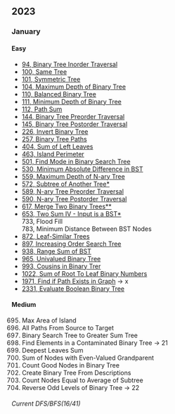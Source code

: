 ## 2023
### January
#### Easy
- [94, Binary Tree Inorder Traversal](https://sour-othnielia-55f.notion.site/94-Binary-Tree-Inorder-Traversal-e6ce6f7a9cea40ea8948d1581d2ca717)  
- [100, Same Tree](https://sour-othnielia-55f.notion.site/100-Same-Tree-72e17656c1df46639d234e781d090004)  
- [101, Symmetric Tree](https://sour-othnielia-55f.notion.site/101-Symmetric-Tree-e38288a81ff448acb2c9a5c719afb01e)  
- [104, Maximum Depth of Binary Tree](https://sour-othnielia-55f.notion.site/104-Maximum-Depth-of-Binary-Tree-fd0c5871f9954088bd6a3363581f3cc8)  
- [110, Balanced Binary Tree](https://sour-othnielia-55f.notion.site/111-Minimum-Depth-of-Binary-Tree-4f9ccc06088d4f0cbd6e857ce1141a56)  
- [111, Minimum Depth of Binary Tree](https://sour-othnielia-55f.notion.site/111-Minimum-Depth-of-Binary-Tree-4f9ccc06088d4f0cbd6e857ce1141a56)
- [112, Path Sum](https://sour-othnielia-55f.notion.site/112-Path-Sum-0dd38761265846cea2bc34fc4005a2e2)
- [144, Binary Tree Preorder Traversal](https://sour-othnielia-55f.notion.site/144-Binary-Tree-Preorder-Traversal-49fec507aba944fc85506d7e504817dd)  
- [145, Binary Tree Postorder Traversal](https://sour-othnielia-55f.notion.site/145-Binary-Tree-Postorder-Traversal-2364f973ebc24b1ba7c75870cc195606)
- [226, Invert Binary Tree](https://sour-othnielia-55f.notion.site/226-Invert-Binary-Tree-c23e6a71458a4a1abd4c90765f2d9650)
- [257, Binary Tree Paths](https://sour-othnielia-55f.notion.site/257-Binary-Tree-Paths-de89a8221ba04304a9cf6aa633dc81f2)  
- [404, Sum of Left Leaves](https://sour-othnielia-55f.notion.site/404-Sum-of-Left-Leaves-6cd6d97649654046935974c1631f9d80)  
- [463, Island Perimeter](https://sour-othnielia-55f.notion.site/463-Island-Perimeter-073cf0d6be3d4cf09eae58518b799d95)  
- [501, Find Mode in Binary Search Tree](https://sour-othnielia-55f.notion.site/501-Find-Mode-in-Binary-Search-Tree-0ea37e09ee72448bad8c4dfe02b28053)  
- [530, Minimum Absolute Difference in BST](https://sour-othnielia-55f.notion.site/530-Minimum-Absolute-Difference-in-BST-49b9d143ba584dcea691dc35279a1d18)  
- [559, Maximum Depth of N-ary Tree](https://sour-othnielia-55f.notion.site/559-Maximum-Depth-of-N-ary-Tree-2df5f28e11bf478697c3c78c6c9f61ee)  
- [572, Subtree of Another Tree*](https://sour-othnielia-55f.notion.site/572-Subtree-of-Another-Tree-d1893d44472a4e56b6a04828dc1aeb92)  
- [589, N-ary Tree Preorder Traversal](https://sour-othnielia-55f.notion.site/589-N-ary-Tree-Preorder-Traversal-42ffb92a9ae94cfca0ed9312aef52fb6)  
- [590, N-ary Tree Postorder Traversal](https://sour-othnielia-55f.notion.site/590-N-ary-Tree-Postorder-Traversal-098248f81b7f480aad1ad7dffc05f14c)   
- [617, Merge Two Binary Trees**](https://sour-othnielia-55f.notion.site/617-Merge-Two-Binary-Trees-0c3b712b2f924c7f89524d6ba4be967c)  
- [653, Two Sum IV - Input is a BST*](https://sour-othnielia-55f.notion.site/653-Two-Sum-IV-Input-is-a-BST-8363076aef3e433dbd60d3e6aba1f595)  
733, Flood Fill  
783, Minimum Distance Between BST Nodes  
- [872, Leaf-Similar Trees](https://sour-othnielia-55f.notion.site/872-Leaf-Similar-Trees-4f4ad9da862c4f52b1a60342a56236f2)  
- [897, Increasing Order Search Tree](https://sour-othnielia-55f.notion.site/897-Increasing-Order-Search-Tree-6ec4d210c3284bd38575b2eb79568214)  
- [938, Range Sum of BST](https://sour-othnielia-55f.notion.site/938-Range-Sum-of-BST-43946825baf344ca84a494b7b7d7f64a)  
- [965, Univalued Binary Tree]()  
- [993, Cousins in Binary Trer]()  
- [1022, Sum of Root To Leaf Binary Numbers](https://sour-othnielia-55f.notion.site/1022-Sum-of-Root-To-Leaf-Binary-Numbers-1911bb4f429747ffb39a4a57e3f3136e)  
- [1971, Find if Path Exists in Graph]() -> x  
- [2331, Evaluate Boolean Binary Tree](https://sour-othnielia-55f.notion.site/2331-Evaluate-Boolean-Binary-Tree-d08ad6d1f49a4dbc9d8e5a104ea04101)  

#### Medium
695. Max Area of Island  
797. All Paths From Source to Target  
1038. Binary Search Tree to Greater Sum Tree  
1261. Find Elements in a Contaminated Binary Tree  -> 21  
1302. Deepest Leaves Sum  
1315. Sum of Nodes with Even-Valued Grandparent  
1448. Count Good Nodes in Binary Tree    
2196. Create Binary Tree From Descriptions  
2265. Count Nodes Equal to Average of Subtree   
2415. Reverse Odd Levels of Binary Tree -> 22

###### Current DFS/BFS(16/41)
